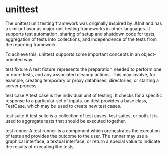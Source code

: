 # unittest

The unittest unit testing framework was originally inspired by JUnit and has a similar flavor as major unit testing frameworks in other languages. It supports test automation, sharing of setup and shutdown code for tests, aggregation of tests into collections, and independence of the tests from the reporting framework.

To achieve this, unittest supports some important concepts in an object-oriented way:

test fixture
A test fixture represents the preparation needed to perform one or more tests, and any associated cleanup actions. This may involve, for example, creating temporary or proxy databases, directories, or starting a server process.

test case
A test case is the individual unit of testing. It checks for a specific response to a particular set of inputs. unittest provides a base class, TestCase, which may be used to create new test cases.

test suite
A test suite is a collection of test cases, test suites, or both. It is used to aggregate tests that should be executed together.

test runner
A test runner is a component which orchestrates the execution of tests and provides the outcome to the user. The runner may use a graphical interface, a textual interface, or return a special value to indicate the results of executing the tests.
